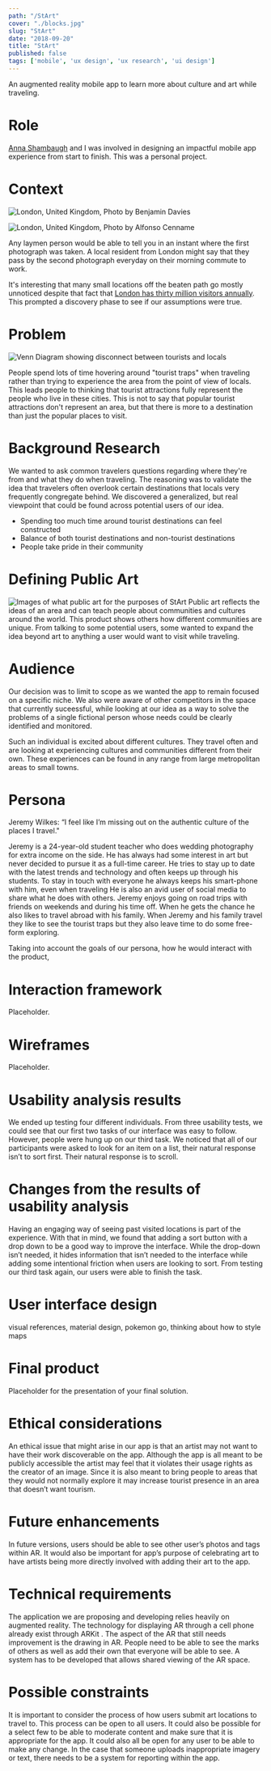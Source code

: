 ```yaml
---
path: "/StArt"
cover: "./blocks.jpg"
slug: "StArt"
date: "2018-09-20"
title: "StArt"
published: false
tags: ['mobile', 'ux design', 'ux research', 'ui design']
---
```

An augmented reality mobile app to learn more about culture and art while traveling.

# Role
[Anna Shambaugh](https://www.linkedin.com/in/anna-shambaugh/?lipi=urn%3Ali%3Apage%3Ad_flagship3_search_srp_top%3BDHyLxgxGQlKAmE3smEDQJw%3D%3D&licu=urn%3Ali%3Acontrol%3Ad_flagship3_search_srp_top-search_srp_result&lici=hEqIYOcPSP%2Bx23GMhJUXaQ%3D%3D) and I was involved in designing an impactful mobile app experience from start to finish. This was a personal project.   

# Context

![London, United Kingdom, Photo by Benjamin Davies](https://images.unsplash.com/photo-1513635269975-59663e0ac1ad?ixlib=rb-1.2.1&ixid=eyJhcHBfaWQiOjEyMDd9&auto=format&fit=crop&w=1050&q=80)

![London, United Kingdom, Photo by Alfonso Cenname ](https://images.unsplash.com/photo-1469480367508-d9487f86f766?ixlib=rb-1.2.1&auto=format&fit=crop&w=1050&q=80)

Any laymen person would be able to tell you in an instant where the first photograph was taken. A local resident from London might say that they pass by the second photograph everyday on their morning commute to work.

It's interesting that many small locations off the beaten path go mostly unnoticed despite that fact that [London has thirty million visitors annually](http://www.uncsbrp.org/tourism.htm). This prompted a discovery phase to see if our assumptions were true. 

# Problem

![Venn Diagram showing disconnect between tourists and locals](./problem.jpg)

People spend lots of time hovering around "tourist traps" when traveling rather than trying to experience the area from the point of view of locals. This leads people to thinking that tourist attractions fully represent the people who live in these cities. This is not to say that popular tourist attractions don't represent an area, but that there is more to a destination than just the popular places to visit.

# Background Research

We wanted to ask common travelers questions regarding where they're from and what they do when traveling. The reasoning was to validate the idea that travelers often overlook certain destinations that locals very frequently congregate behind. We discovered a generalized, but real viewpoint that could be found across potential users of our idea. 

+ Spending too much time around tourist destinations can feel constructed
+ Balance of both tourist destinations and non-tourist destinations 
+ People take pride in their community



# Defining Public Art

![Images of what public art for the purposes of StArt](./definingart.jpg)
Public art reflects the ideas of an area and can teach people about communities and cultures around the world. This product shows others how different communities are unique.  From talking to some potential users, some wanted to expand the idea beyond art to anything a user would want to visit while traveling. 



# Audience
Our decision was to limit to scope as we wanted the app to remain focused on a specific niche.  We also were aware of other competitors in the space that currently suceessful, while looking at our idea as a way to solve the problems of a single fictional person whose needs could be clearly identified and monitored.


Such an individual is excited about different cultures. They travel often and are looking at experiencing cultures and communities different from their own. These experiences can be found in any range from large metropolitan areas to small towns.






# Persona


Jeremy Wilkes: “I feel like I’m missing out on the authentic culture of the places I travel."

Jeremy is a 24-year-old student teacher who does wedding photography for extra
income on the side. He has always had some interest in art but never decided to
pursue it as a full-time career. He tries to stay up to date with the latest trends and
technology and often keeps up through his students. To stay in touch with everyone he
always keeps his smart-phone with him, even when traveling He is also an avid user of
social media to share what he does with others. Jeremy enjoys going on road trips with
friends on weekends and during his time off. When he gets the chance he also likes
to travel abroad with his family. When Jeremy and his family travel they like to see the
tourist traps but they also leave time to do some free-form exploring.




Taking into account the goals of our persona, how he would interact with the product, 


# Interaction framework

Placeholder.


# Wireframes

Placeholder.


# Usability analysis results
We ended up testing four different individuals. From three usability tests, we could see
that our first two tasks of our interface was easy to follow. However, people were hung
up on our third task. We noticed that all of our participants were asked to look for an
item on a list, their natural response isn’t to sort first. Their natural response is to scroll.

# Changes from the results of usability analysis
Having an engaging way of seeing past visited locations is part of the experience. With
that in mind, we found that adding a sort button with a drop down to be a good way to
improve the interface. While the drop-down isn’t needed, it hides information that isn’t
needed to the interface while adding some intentional friction when users are looking to
sort. From testing our third task again, our users were able to finish the task.

# User interface design
 visual references, material design, pokemon go, thinking about how to style maps


# Final product
Placeholder for the presentation of your final solution. 

# Ethical considerations
An ethical issue that might arise in our app is that an artist may not want to have their
work discoverable on the app. Although the app is all meant to be publicly accessible
the artist may feel that it violates their usage rights as the creator of an image. Since
it is also meant to bring people to areas that they would not normally explore it may
increase tourist presence in an area that doesn’t want tourism.

# Future enhancements
In future versions, users should be able to see other user’s photos and tags within AR.
It would also be important for app’s purpose of celebrating art to have artists being
more directly involved with adding their art to the app.

# Technical requirements
The application we are proposing and developing relies heavily on augmented reality.
The technology for displaying AR through a cell phone already exist through ARKit . The aspect of the
AR that still needs improvement is the drawing in AR. People need to be able to see the
marks of others as well as add their own that everyone will be able to see. A system
has to be developed that allows shared viewing of the AR space.

# Possible constraints
It is important to consider the process of how users submit art locations to travel to.
This process can be open to all users. It could also be possible for a select few to be
able to moderate content and make sure that it is appropriate for the app. It could also
all be open for any user to be able to make any change. In the case that someone
uploads inappropriate imagery or text, there needs to be a system for reporting within
the app.





